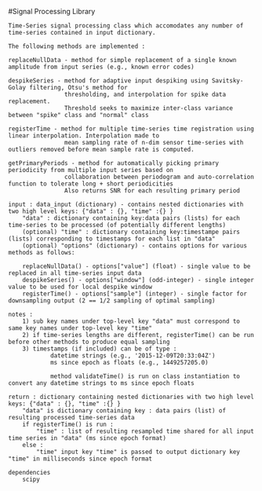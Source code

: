 #Signal Processing Library

	Time-Series signal processing class which accomodates any number of time-series contained in input dictionary.

	The following methods are implemented :

	replaceNullData - method for simple replacement of a single known amplitude from input series (e.g., known error codes)

	despikeSeries - method for adaptive input despiking using Savitsky-Golay filtering, Otsu's method for
					thresholding, and interpolation for spike data replacement.
					Threshold seeks to maximize inter-class variance between "spike" class and "normal" class

	registerTime - method for multiple time-series time registration using linear interpolation. Interpolation made to
					mean sampling rate of n-dim sensor time-series with outliers removed before mean sample rate is computed.

	getPrimaryPeriods - method for automatically picking primary periodicity from multiple input series based on
					collaboration between periodogram and auto-correlation function to tolerate long + short periodicities
					Also returns SNR for each resulting primary period

    input : data_input (dictionary) - contains nested dictionaries with two high level keys: {"data" : {}, "time" :{} }
		"data" : dictionary containing key:data pairs (lists) for each time-series to be processed (of potentially different lengths)
		(optional) "time" : dictionary containing key:timestampe pairs (lists) corresponding to timestamps for each list in "data"
		(optional) "options" (dictionary) - contains options for various methods as follows:

		replaceNullData() - options["value"] (float) - single value to be replaced in all time-series input data
		despikeSeries() - options["window"] (odd-integer) - single integer value to be used for local despike window
		registerTime() - options["sample"] (integer) - single factor for downsampling output (2 == 1/2 sampling of optimal sampling)

    notes :
		1) sub key names under top-level key "data" must correspond to same key names under top-level key "time"
		2) if time-series lengths are different, registerTime() can be run before other methods to produce equal sampling
		3) timestamps (if included) can be of type :
				datetime strings (e.g., '2015-12-09T20:33:04Z')
				ms since epoch as floats (e.g., 1449257205.0)

				method validateTime() is run on class instantiation to convert any datetime strings to ms since epoch floats

    return : dictionary containing nested dictionaries with two high level keys: {"data" : {}, "time" :{} }
		"data" is dictionary containing key : data pairs (list) of resulting processed time-series data
		if registerTime() is run :
			"time" : list of resulting resampled time shared for all input time series in "data" (ms since epoch format)
		else :
			"time" input key "time" is passed to output dictionary key "time" in milliseconds since epoch format

    dependencies
		scipy